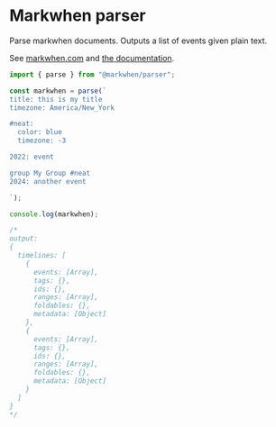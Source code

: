 # Markwhen parser

Parse markwhen documents. Outputs a list of events given plain text.

See [markwhen.com](https://markwhen.com) and [the documentation](https://docs.markwhen.com).

```js
import { parse } from "@markwhen/parser";

const markwhen = parse(`
title: this is my title
timezone: America/New_York

#neat:
  color: blue
  timezone: -3

2022: event

group My Group #neat
2024: another event

`);

console.log(markwhen);

/*
output:
{
  timelines: [
    {
      events: [Array],
      tags: {},
      ids: {},
      ranges: [Array],
      foldables: {},
      metadata: [Object]
    },
    {
      events: [Array],
      tags: {},
      ids: {},
      ranges: [Array],
      foldables: {},
      metadata: [Object]
    }
  ]
}
*/
```
